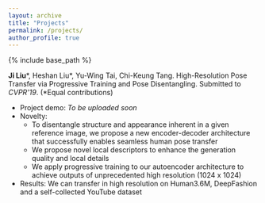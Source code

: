 ```yaml
---
layout: archive
title: "Projects"
permalink: /projects/
author_profile: true
---
```


{% include base_path %}

**Ji Liu**\*, Heshan Liu\*, Yu-Wing Tai, Chi-Keung Tang. High-Resolution Pose Transfer via Progressive Training and Pose Disentangling. Submitted to *CVPR'19*. (\*Equal contributions)
* Project demo: *To be uploaded soon*
* Novelty:
  * To disentangle structure and appearance inherent in a given reference image, we propose a new encoder-decoder architecture that successfully enables seamless human pose transfer
  * We propose novel local descriptors to enhance the generation quality and local details
  * We apply progressive training to our autoencoder architecture to achieve outputs of unprecedented high resolution (1024 x 1024)
* Results: We can transfer in high resolution on Human3.6M, DeepFashion and a self-collected YouTube dataset
